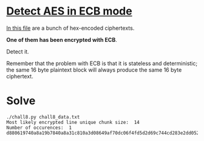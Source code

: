 # [Detect AES in ECB mode](https://cryptopals.com/sets/1/challenges/8)

[In this file](https://cryptopals.com/static/challenge-data/8.txt) are a bunch of hex-encoded ciphertexts.

**One of them has been encrypted with ECB**.

Detect it.

Remember that the problem with ECB is that it is stateless and deterministic; the same 16 byte plaintext block will always produce the same 16 byte ciphertext.

# Solve

```
./chall8.py chall8_data.txt
Most likely encrypted line unique chunk size:  14
Number of occurences:  1
d880619740a8a19b7840a8a31c810a3d08649af70dc06f4fd5d2d69c744cd283e2dd052f6b641dbf9d11b0348542bb5708649af70dc06f4fd5d2d69c744cd2839475c9dfdbc1d46597949d9c7e82bf5a08649af70dc06f4fd5d2d69c744cd28397a93eab8d6aecd566489154789a6b0308649af70dc06f4fd5d2d69c744cd283d403180c98c8f6db1f2a3f9c4040deb0ab51b29933f2c123c58386b06fba186a
```
